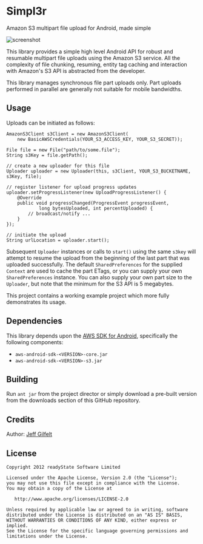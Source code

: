 Simpl3r
=======

Amazon S3 multipart file upload for Android, made simple

![screenshot](https://raw.github.com/jgilfelt/android-simpl3r/master/simpl3r.png "screenshot")

This library provides a simple high level Android API for robust and resumable multipart file uploads using the Amazon S3 service. All the complexity of file chunking, resuming, entity tag caching and interaction with Amazon's S3 API is abstracted from the developer. 

This library manages synchronous file part uploads only. Part uploads performed in parallel are generally not suitable for mobile bandwidths.

Usage
-----

Uploads can be initiated as follows:

    AmazonS3Client s3Client = new AmazonS3Client(
        new BasicAWSCredentials(YOUR_S3_ACCESS_KEY, YOUR_S3_SECRET));
    
    File file = new File("path/to/some.file");
    String s3Key = file.getPath();
    
    // create a new uploader for this file
    Uploader uploader = new Uploader(this, s3Client, YOUR_S3_BUCKETNAME, s3Key, file);
    
    // register listener for upload progress updates 
    uploader.setProgressListener(new UploadProgressListener() {  		
        @Override
        public void progressChanged(ProgressEvent progressEvent, 
                long bytesUploaded, int percentUploaded) {
		    // broadcast/notify ...
        }
    });
    
    // initiate the upload
    String urlLocation = uploader.start();

Subsequent `Uploader` instances or calls to `start()` using the same `s3key` will attempt to resume the upload from the beginning of the last part that was uploaded successfully. The default `SharedPreferences` for the supplied `Context` are used to cache the part ETags, or you can supply your own `SharedPreferences` instance. You can also supply your own part size to the `Uploader`, but note that the minimum for the S3 API is 5 megabytes.

This project contains a working example project which more fully demonstrates its usage.

Dependencies
------------

This library depends upon the [AWS SDK for Android](http://aws.amazon.com/sdkforandroid/), specifically the following components:

* `aws-android-sdk-<VERSION>-core.jar`
* `aws-android-sdk-<VERSION>-s3.jar`

Building
--------

Run `ant jar` from the project director or simply download a pre-built version from the downloads section of this GitHub repository.

Credits
-------

Author: [Jeff Gilfelt](https://github.com/jgilfelt)

License
-------

    Copyright 2012 readyState Software Limited

    Licensed under the Apache License, Version 2.0 (the "License");
    you may not use this file except in compliance with the License.
    You may obtain a copy of the License at

       http://www.apache.org/licenses/LICENSE-2.0

    Unless required by applicable law or agreed to in writing, software
    distributed under the License is distributed on an "AS IS" BASIS,
    WITHOUT WARRANTIES OR CONDITIONS OF ANY KIND, either express or implied.
    See the License for the specific language governing permissions and
    limitations under the License.
